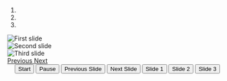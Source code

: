 <div id="myCarousel" class="carousel slide">
    <!-- 轮播（Carousel）指标 -->
    <ol class="carousel-indicators">
        <li data-target="#myCarousel" data-slide-to="0" 
            class="active"></li>
        <li data-target="#myCarousel" data-slide-to="1"></li>
        <li data-target="#myCarousel" data-slide-to="2"></li>
    </ol>   
    <!-- 轮播（Carousel）项目 -->
    <div class="carousel-inner">
        <div class="item active">
            <img src="/wp-content/uploads/2014/07/slide1.png" alt="First slide">
        </div>
        <div class="item">
            <img src="/wp-content/uploads/2014/07/slide2.png" alt="Second slide">
        </div>
        <div class="item">
            <img src="/wp-content/uploads/2014/07/slide3.png" alt="Third slide">
        </div>
    </div>
    <!-- 轮播（Carousel）导航 -->
        <a class="left carousel-control" href="#myCarousel" role="button" data-slide="prev">
            <span class="glyphicon glyphicon-chevron-left" aria-hidden="true"></span>
            <span class="sr-only">Previous</span>
        </a>
        <a class="right carousel-control" href="#myCarousel" role="button" data-slide="next">
            <span class="glyphicon glyphicon-chevron-right" aria-hidden="true"></span>
            <span class="sr-only">Next</span>
        </a>
    <!-- 控制按钮 -->
    <div style="text-align:center;">
        <input type="button" class="btn start-slide" value="Start">
        <input type="button" class="btn pause-slide" value="Pause">
        <input type="button" class="btn prev-slide" value="Previous Slide">
        <input type="button" class="btn next-slide" value="Next Slide">
        <input type="button" class="btn slide-one" value="Slide 1">
        <input type="button" class="btn slide-two" value="Slide 2">            
        <input type="button" class="btn slide-three" value="Slide 3">
    </div>
</div> 
<script>
$(function(){
        // 初始化轮播
        $(".start-slide").click(function(){
            $("#myCarousel").carousel('cycle');
        });
        // 停止轮播
        $(".pause-slide").click(function(){
            $("#myCarousel").carousel('pause');
        });
        // 循环轮播到上一个项目
        $(".prev-slide").click(function(){
            $("#myCarousel").carousel('prev');
        });
        // 循环轮播到下一个项目
        $(".next-slide").click(function(){
            $("#myCarousel").carousel('next');
        });
        // 循环轮播到某个特定的帧 
        $(".slide-one").click(function(){
            $("#myCarousel").carousel(0);
        });
        $(".slide-two").click(function(){
            $("#myCarousel").carousel(1);
        });
        $(".slide-three").click(function(){
            $("#myCarousel").carousel(2);
        });
    });
</script>